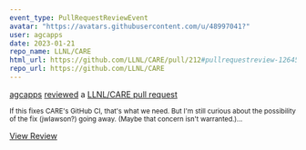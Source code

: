 ```yaml
---
event_type: PullRequestReviewEvent
avatar: "https://avatars.githubusercontent.com/u/48997041?"
user: agcapps
date: 2023-01-21
repo_name: LLNL/CARE
html_url: https://github.com/LLNL/CARE/pull/212#pullrequestreview-1264557900
repo_url: https://github.com/LLNL/CARE
---
```


<a href='https://github.com/agcapps' target='_blank'>agcapps</a> <a href='https://github.com/LLNL/CARE/pull/212#pullrequestreview-1264557900' target='_blank'>reviewed</a> a <a href='https://github.com/LLNL/CARE/pull/212' target='_blank'>LLNL/CARE pull request</a>

<small>If this fixes CARE's GitHub CI, that's what we need.  But I'm still curious about the possibility of the fix (jwlawson?) going away.  (Maybe that concern isn't warranted.)...</small>

<a href='https://github.com/LLNL/CARE/pull/212#pullrequestreview-1264557900' target='_blank'>View Review</a>